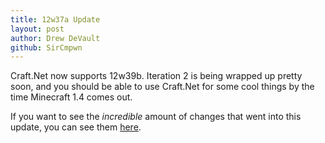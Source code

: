 ```yaml
---
title: 12w37a Update
layout: post
author: Drew DeVault
github: SirCmpwn
---
```


Craft.Net now supports 12w39b. Iteration 2 is being wrapped up pretty soon, and you should
be able to use Craft.Net for some cool things by the time Minecraft 1.4 comes out.

If you want to see the *incredible* amount of changes that went into this update, you can
see them [here](https://github.com/SirCmpwn/Craft.Net/commit/27305a46d4aa08cfa7fefdee34a57becccdae27a).